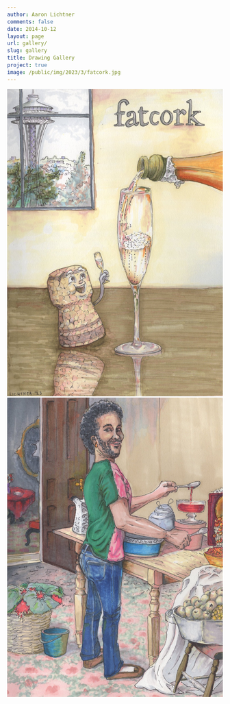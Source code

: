 ```yaml
---
author: Aaron Lichtner
comments: false
date: 2014-10-12 
layout: page
url: gallery/
slug: gallery
title: Drawing Gallery
project: true
image: /public/img/2023/3/fatcork.jpg
---
```


![Fatcork Marker](/public/img/2023/3/fatcork.jpg) 
![What a snack!](/public/img/2023/3/snack.jpg) 